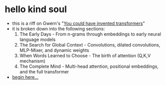 # hello kind soul
- this is a riff on Gwern's "[You could have invented transformers](https://gwern.net/blog/2025/you-could-have-invented-transformers)"
- it is broken down into the following sections:
    1. The Early Days - From n-grams through embeddings to early neural language models
    2. The Search for Global Context - Convolutions, dilated convolutions, MLP-Mixer, and dynamic weights
    3. When Words Learned to Choose - The birth of attention (Q,K,V mechanism)
    4. The Complete Mind - Multi-head attention, positional embeddings, and the full transformer
- [begin here...](01-the-early-days.md)
